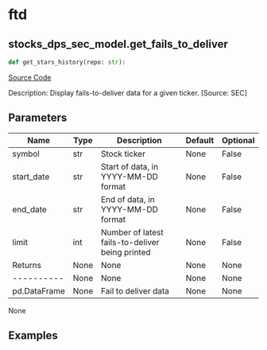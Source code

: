 # ftd

## stocks_dps_sec_model.get_fails_to_deliver

```python
def get_stars_history(repo: str):
```
[Source Code](https://github.com/OpenBB-finance/OpenBBTerminal/tree/main/openbb_terminal/stocks/dark_pool_shorts/sec_model.py#L58)

Description: Display fails-to-deliver data for a given ticker. [Source: SEC]

## Parameters

| Name | Type | Description | Default | Optional |
| ---- | ---- | ----------- | ------- | -------- |
| symbol | str | Stock ticker | None | False |
| start_date | str | Start of data, in YYYY-MM-DD format | None | False |
| end_date | str | End of data, in YYYY-MM-DD format | None | False |
| limit | int | Number of latest fails-to-deliver being printed | None | False |
| Returns | None | None | None | None |
| ---------- | None | None | None | None |
| pd.DataFrame | None | Fail to deliver data | None | None |

None

## Examples

